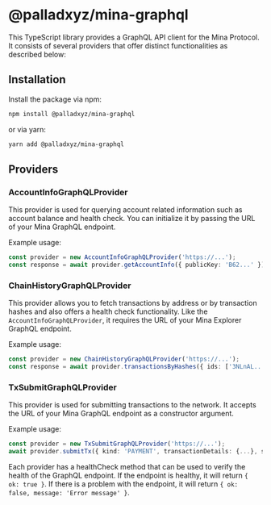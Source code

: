 # @palladxyz/mina-graphql

This TypeScript library provides a GraphQL API client for the Mina Protocol. It consists of several providers that offer distinct functionalities as described below:

## Installation
Install the package via npm:

```bash
npm install @palladxyz/mina-graphql
```
or via yarn:

```bash
yarn add @palladxyz/mina-graphql
```
## Providers

### AccountInfoGraphQLProvider

This provider is used for querying account related information such as account balance and health check. You can initialize it by passing the URL of your Mina GraphQL endpoint.

Example usage:
```ts
const provider = new AccountInfoGraphQLProvider('https://...');
const response = await provider.getAccountInfo({ publicKey: 'B62...' });
```

### ChainHistoryGraphQLProvider

This provider allows you to fetch transactions by address or by transaction hashes and also offers a health check functionality. Like the `AccountInfoGraphQLProvider`, it requires the URL of your Mina Explorer GraphQL endpoint.

Example usage:
```ts
const provider = new ChainHistoryGraphQLProvider('https://...');
const response = await provider.transactionsByHashes({ ids: ['3NLnAL...' ]});
```

### TxSubmitGraphQLProvider

This provider is used for submitting transactions to the network. It accepts the URL of your Mina GraphQL endpoint as a constructor argument.

Example usage:
```ts
const provider = new TxSubmitGraphQLProvider('https://...');
await provider.submitTx({ kind: 'PAYMENT', transactionDetails: {...}, signedTransaction: {...} });
```
Each provider has a healthCheck method that can be used to verify the health of the GraphQL endpoint. If the endpoint is healthy, it will return `{ ok: true }`. If there is a problem with the endpoint, it will return `{ ok: false, message: 'Error message' }`.